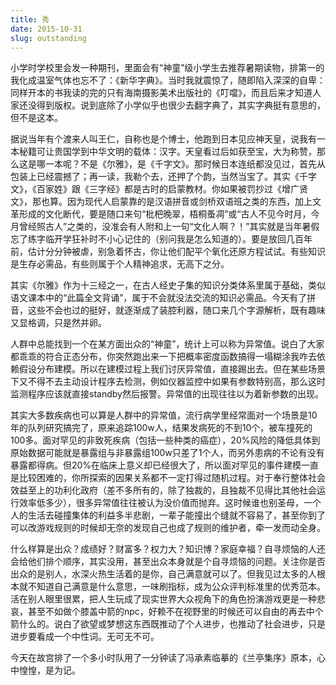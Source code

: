 ```yaml
---
title: 秀
date: 2015-10-31
slug: outstanding
---
```


小学时学校里会发一种期刊，里面会有“神童”级小学生去推荐暑期读物，排第一的我化成温室气体也忘不了：《新华字典》。当时我就震惊了，随即陷入深深的自卑：同样开本的书我读的完的只有海南摄影美术出版社的《叮噹》，而且后来才知道人家还没得到版权。说到底除了小学似乎也很少去翻字典了，其实字典挺有意思的，但不是这本。

据说当年有个渡来人叫王仁，自称也是个博士，他跑到日本见应神天皇，说我有一本秘籍可让贵国学到中华文明的载体：汉字。天皇看过后如获至宝，大为称赞，那么这是哪一本呢？不是《尔雅》，是《千字文》。那时候日本连纸都没见过，首先从包装上已经震撼了；再一读，我勒个去，还押了个韵，当然当宝了。其实《千字文》，《百家姓》跟《三字经》都是古时的启蒙教材。你如果被罚抄过《增广贤文》，那也算。因为现代人启蒙靠的是汉语拼音或剑桥双语班之类的东西，加上文革形成的文化断代，要是随口来句“枇杷晚翠，梧桐蚤凋”或“古人不见今时月，今月曾经照古人”之类的，没准会有人附和上一句“文化人啊？！”其实就是当年暑假忘了练字临开学狂补时不小心记住的（别问我是怎么知道的）。要是放回几百年前，估计分分钟被虐，别急着怀古，你让他们配平个氧化还原方程试试。有些知识是生存必需品，有些则属于个人精神追求，无高下之分。

其实《尔雅》作为十三经之一，在古人经史子集的知识分类体系里属于基础，类似语文课本中的“此篇全文背诵”，属于不会就没法交流的知识必需品。今天有了拼音，这些不会也过的挺好，就逐渐成了装腔利器，随口来几个字源解析，既有趣味又显格调，只是然并卵。

人群中总能找到一个在某方面出众的“神童”，统计上可以称为异常值。说白了大家都乖乖的符合正态分布，你突然跑出来一下把概率密度函数搞得一塌糊涂我咋去依赖假设分布建模。所以在建模过程上我们讨厌异常值，直接踢出去。但在某些场景下又不得不去主动设计程序去检测，例如仪器监控中如果有参数特别高，那么这时监测程序应该就直接standby然后报警。异常值的出现往往以为着新参数的出现。

其实大多数疾病也可以算是人群中的异常值，流行病学里经常面对一个场景是10年的队列研究搞完了，原来追踪100w人，结果发病死的不到10个，被车撞死的100多。面对罕见的非致死疾病（包括一些种类的癌症），20%风险的降低具体到原始数据可能就是暴露组与非暴露组100w只差了1个人，而另外患病的不论有没有暴露都得病。但20%在临床上意义却已经很大了，所以面对罕见的事件建模一直是比较困难的，你所探索的因果关系都不一定打得过随机过程。对于奉行整体社会效益至上的功利化政府（差不多所有的，除了独裁的，且独裁不见得比其他社会运行效率低多少），很多异常值往往被认为没价值而抛弃。这时候谁也别圣母，一个人的生活去碰撞集体的利益多半悲剧，一辈子能撞出个缝就不容易了，甚至你到了可以改游戏规则的时候却无奈的发现自己也成了规则的维护者，牵一发而动全身。

什么样算是出众？成绩好？财富多？权力大？知识博？家庭幸福？自寻烦恼的人还会给他们排个顺序，其实没用，甚至出众本身就是个自寻烦恼的问题。关注你是否出众的是别人，水深火热生活着的是你，自己满意就可以了。但我见过太多的人根本就不知道自己满意是什么意思，一味刷指标，成为公众评判标准里的优秀范本。活在别人眼里很累，把人生玩成了现实世界大众视角下的角色扮演游戏更是一种悲哀，甚至不如做个膝盖中箭的npc，好赖不在视野里的时候还可以自由的再去中个箭什么的。说白了欲望或梦想这东西既推动了个人进步，也推动了社会进步，只是进步要看成一个中性词。无可无不可。

今天在故宫排了一个多小时队用了一分钟读了冯承素临摹的《兰亭集序》原本，心中惶惶，是为记。
